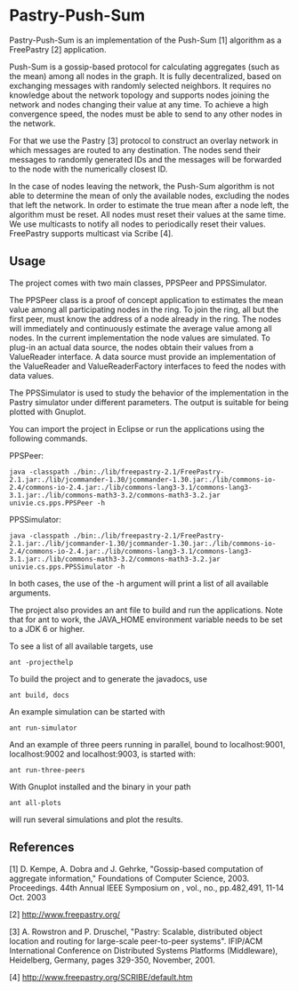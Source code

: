Pastry-Push-Sum
================================================================================

Pastry-Push-Sum is an implementation of the Push-Sum [1] algorithm as a 
FreePastry [2] application.

Push-Sum is a gossip-based protocol for calculating aggregates (such as the 
mean) among all nodes in the graph. It is fully decentralized, based on 
exchanging messages with randomly selected neighbors. It requires no 
knowledge about the network topology and supports nodes joining the network 
and nodes changing their value at any time. To achieve a high convergence 
speed, the nodes must be able to send to any other nodes in the network.

For that we use the Pastry [3] protocol to construct an overlay network in 
which messages are routed to any destination. The nodes send their messages 
to randomly generated IDs and the messages will be forwarded to the node 
with the numerically closest ID.

In the case of nodes leaving the network, the Push-Sum algorithm is not able 
to determine the mean of only the available nodes, excluding the nodes 
that left the network. In order to estimate the true mean after a node left, 
the algorithm must be reset. All nodes must reset their values at the same 
time. We use multicasts to notify all nodes to periodically reset their 
values. FreePastry supports multicast via Scribe [4].



Usage
--------------------------------------------------------------------------------

The project comes with two main classes, PPSPeer and PPSSimulator.

The PPSPeer class is a proof of concept application to estimates the mean 
value among all participating nodes in the ring. To join the ring, all but 
the first peer, must know the address of a node already in the ring. The 
nodes will immediately and continuously estimate the average value among all 
nodes. In the current implementation the node values are simulated. To 
plug-in an actual data source, the nodes obtain their values from a 
ValueReader interface. A data source must provide an implementation of the 
ValueReader and ValueReaderFactory interfaces to feed the nodes with data 
values.    

The PPSSimulator is used to study the behavior of the implementation in the 
Pastry simulator under different parameters. The output is suitable for 
being plotted with Gnuplot.

You can import the project in Eclipse or run the applications using the 
following commands.

PPSPeer:

	java -classpath ./bin:./lib/freepastry-2.1/FreePastry-2.1.jar:./lib/jcommander-1.30/jcommander-1.30.jar:./lib/commons-io-2.4/commons-io-2.4.jar:./lib/commons-lang3-3.1/commons-lang3-3.1.jar:./lib/commons-math3-3.2/commons-math3-3.2.jar univie.cs.pps.PPSPeer -h

PPSSimulator:

	java -classpath ./bin:./lib/freepastry-2.1/FreePastry-2.1.jar:./lib/jcommander-1.30/jcommander-1.30.jar:./lib/commons-io-2.4/commons-io-2.4.jar:./lib/commons-lang3-3.1/commons-lang3-3.1.jar:./lib/commons-math3-3.2/commons-math3-3.2.jar univie.cs.pps.PPSSimulator -h

In both cases, the use of the -h argument will print a list of all available 
arguments.


The project also provides an ant file to build and run the applications.
Note that for ant to work, the JAVA_HOME environment variable needs to be 
set to a JDK 6 or higher.

To see a list of all available targets, use

	ant -projecthelp

To build the project and to generate the javadocs, use

	ant build, docs

An example simulation can be started with

	ant run-simulator

And an example of three peers running in parallel, bound to localhost:9001, 
localhost:9002 and localhost:9003, is started with:

	ant run-three-peers

With Gnuplot installed and the binary in your path

	ant all-plots
	
will run several simulations and plot the results.



References
--------------------------------------------------------------------------------

[1] D. Kempe, A. Dobra and J. Gehrke, "Gossip-based computation of aggregate 
information," Foundations of Computer Science, 2003. Proceedings. 44th 
Annual IEEE Symposium on , vol., no., pp.482,491, 11-14 Oct. 2003

[2] http://www.freepastry.org/

[3] A. Rowstron and P. Druschel, "Pastry: Scalable, distributed object 
location and routing for large-scale peer-to-peer systems". IFIP/ACM 
International Conference on Distributed Systems Platforms (Middleware), 
Heidelberg, Germany, pages 329-350, November, 2001. 

[4] http://www.freepastry.org/SCRIBE/default.htm
